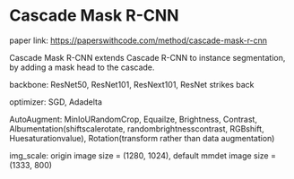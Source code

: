 # Cascade Mask R-CNN

paper link: https://paperswithcode.com/method/cascade-mask-r-cnn

Cascade Mask R-CNN extends Cascade R-CNN to instance segmentation, by adding a mask head to the cascade.

backbone: ResNet50, ResNet101, ResNext101, ResNet strikes back

optimizer: SGD, Adadelta

AutoAugment: MinIoURandomCrop, Equailze, Brightness, Contrast, Albumentation(shiftscalerotate, randombrightnesscontrast, RGBshift, Huesaturationvalue), Rotation(transform rather than data augmentation)

img_scale: origin image size = (1280, 1024), default mmdet image size = (1333, 800)
